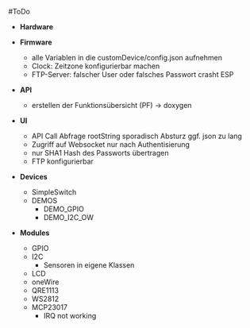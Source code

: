 #ToDo

- **Hardware**

- **Firmware**
  - alle Variablen in die customDevice/config.json aufnehmen
  - Clock: Zeitzone konfigurierbar machen
  - FTP-Server: falscher User oder falsches Passwort crasht ESP

- **API**
  - erstellen der Funktionsübersicht (PF) -> doxygen

- **UI**
  - API Call Abfrage rootString sporadisch Absturz ggf. json zu lang
  - Zugriff auf Websocket nur nach Authentisierung
  - nur SHA1 Hash des Passworts übertragen
  - FTP konfigurierbar

- **Devices**
  - SimpleSwitch
  - DEMOS
    - DEMO_GPIO
    - DEMO_I2C_OW

- **Modules**
  - GPIO
  - I2C
    - Sensoren in eigene Klassen
  - LCD
  - oneWire
  - QRE1113
  - WS2812
  - MCP23017
    - IRQ not working
